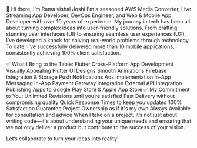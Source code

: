 👋 Hi there, I’m Rama vishal Joshi
I'm a seasoned AWS Media Converter, Live Streaming App Developer, DevOps Engineer, and Web & Mobile App Developer with over 10 years of experience. My journey in tech has been all about turning complex ideas into user-friendly solutions. From crafting stunning user interfaces (UI) to ensuring seamless user experiences (UX), I’ve developed a knack for solving real-world problems through technology. To date, I’ve successfully delivered more than 10 mobile applications, consistently achieving 100% client satisfaction.

✅ What I Bring to the Table:
Flutter Cross-Platform App Development
Visually Appealing Flutter UI Designs
Smooth Animations
Firebase Integration & Storage
Push Notifications
Ads Implementation
In-App Messaging
In-App Payment Gateway Integration
External API Integration
Publishing Apps to Google Play Store & Apple App Store
✅ My Commitment to You:
Unlimited Revisions until you’re satisfied
Fast Delivery without compromising quality
Quick Response Times to keep you updated
100% Satisfaction Guarantee
Project Ownership as if it's my own
Always Available for consultation and advice
When I take on a project, it’s not just about writing code—it's about understanding your unique needs and ensuring that we not only deliver a product but contribute to the success of your vision.

Let’s collaborate to turn your ideas into reality!
